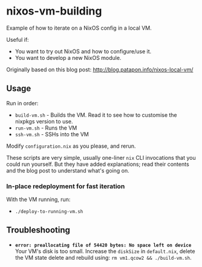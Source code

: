 # nixos-vm-building

Example of how to iterate on a NixOS config in a local VM.

Useful if:

* You want to try out NixOS and how to configure/use it.
* You want to develop a new NixOS module.

Originally based on this blog post: http://blog.patapon.info/nixos-local-vm/


## Usage

Run in order:

* `build-vm.sh` - Builds the VM. Read it to see how to customise the nixpkgs version to use.
* `run-vm.sh` - Runs the VM
* `ssh-vm.sh` - SSHs into the VM

Modify `configuration.nix` as you please, and rerun.

These scripts are very simple, usually one-liner `nix` CLI invocations that you could run yourself.
But they have added explanations; read their contents and the blog post to understand what's going on.


### In-place redeployment for fast iteration

With the VM running, run:

* `./deploy-to-running-vm.sh`


## Troubleshooting

* **`error: preallocating file of 54420 bytes: No space left on device`**
  Your VM's disk is too small.
  Increase the `diskSize` in `default.nix`, delete the VM state delete and rebuild using: `rm vm1.qcow2 && ./build-vm.sh`.
